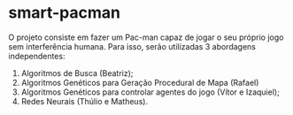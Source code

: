 # smart-pacman

O projeto consiste em fazer um Pac-man capaz de jogar o seu próprio jogo sem interferência humana. Para isso, serão utilizadas 3 abordagens independentes:

1) Algoritmos de Busca (Beatriz);
2) Algoritmos Genéticos para Geração Procedural de Mapa (Rafael)
2) Algoritmos Genéticos para controlar agentes do jogo (Vítor e Izaquiel);
3) Redes Neurais (Thúlio e Matheus).
